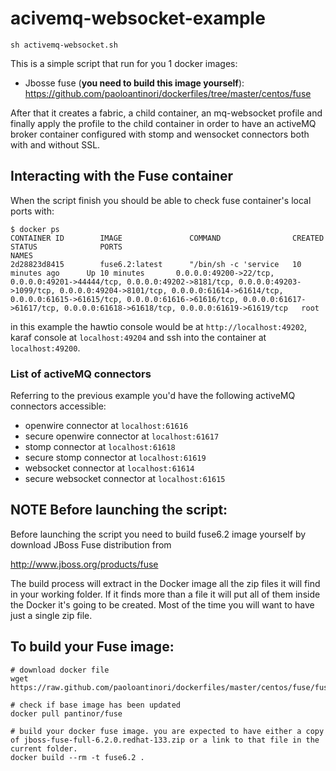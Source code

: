 # acivemq-websocket-example
`sh activemq-websocket.sh`

This is a simple script that run for you 1 docker images:
- Jbosse fuse (**you need to build this image yourself**): https://github.com/paoloantinori/dockerfiles/tree/master/centos/fuse

After that it creates a fabric, a child container, an mq-websocket profile and finally apply the profile to the child container in order to have an activeMQ broker container configured with stomp and wensocket connectors both with and without SSL.

## Interacting with the Fuse container
When the script finish you should be able to check fuse container's local ports with:
```
$ docker ps
CONTAINER ID        IMAGE               COMMAND                CREATED             STATUS              PORTS                                                                                                                                                  																	NAMES
2d28823d8415        fuse6.2:latest      "/bin/sh -c 'service   10 minutes ago      Up 10 minutes       0.0.0.0:49200->22/tcp, 0.0.0.0:49201->44444/tcp, 0.0.0.0:49202->8181/tcp, 0.0.0.0:49203->1099/tcp, 0.0.0.0:49204->8101/tcp, 0.0.0.0:61614->61614/tcp, 0.0.0.0:61615->61615/tcp, 0.0.0.0:61616->61616/tcp, 0.0.0.0:61617->61617/tcp, 0.0.0.0:61618->61618/tcp, 0.0.0.0:61619->61619/tcp   root
```
in this example the hawtio console would be at `http://localhost:49202`, karaf console at `localhost:49204` and ssh into the container at `localhost:49200`.

### List of activeMQ connectors
Referring to the previous example you'd have the following activeMQ connectors accessible:
- openwire connector at `localhost:61616`
- secure openwire connector at `localhost:61617`
- stomp connector at `localhost:61618`
- secure stomp connector at `localhost:61619`
- websocket connector at `localhost:61614`
- secure websocket connector at `localhost:61615`

## NOTE Before launching the script:
Before launching the script you need to build fuse6.2 image yourself by download JBoss Fuse distribution from

http://www.jboss.org/products/fuse

The build process will extract in the Docker image all the zip files it will find in your working folder. If it finds more than a file it will put all of them inside the  Docker it's going to be created. Most of the time you will want to have just a single zip file.

## To build your Fuse image:
    # download docker file
	wget https://raw.github.com/paoloantinori/dockerfiles/master/centos/fuse/fuse/Dockerfile

    # check if base image has been updated
	docker pull pantinor/fuse

    # build your docker fuse image. you are expected to have either a copy of jboss-fuse-full-6.2.0.redhat-133.zip or a link to that file in the current folder.
    docker build --rm -t fuse6.2 .
